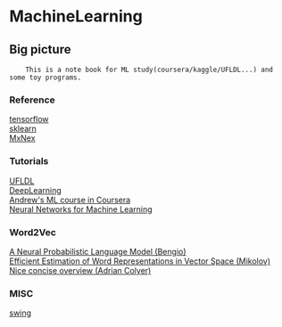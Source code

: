 MachineLearning
===============================

Big picture
------------------------------
		This is a note book for ML study(coursera/kaggle/UFLDL...) and some toy programs.

### Reference
[tensorflow]( https://www.tensorflow.org/)<br/>
[sklearn](http://scikit-learn.org/stable/index.html)<br/>
[MxNex](http://mxnet.io/index.html)<br/>

### Tutorials
[UFLDL](http://deeplearning.stanford.edu/wiki/index.php/UFLDL_Tutorial)<br/>
[DeepLearning](http://deeplearning.net/)<br/>
[Andrew's ML course in Coursera](https://www.coursera.org/learn/machine-learning/home/welcome)<br/>
[Neural Networks for Machine Learning](https://www.coursera.org/learn/neural-networks/home/welcome)<br/>

### Word2Vec
[A Neural Probabilistic Language Model (Bengio)](http://jmlr.org/papers/volume3/bengio03a/bengio03a.pdf)<br/>
[Efficient Estimation of Word Representations in Vector Space (Mikolov)](https://arxiv.org/pdf/1301.3781.pdf)<br/>
[Nice concise overview (Adrian Colyer)](https://blog.acolyer.org/2016/04/21/the-amazing-power-of-word-vectors/)<br/>

### MISC
[swing](http://www.swig.org/Doc1.3/Python.html)<br/>
